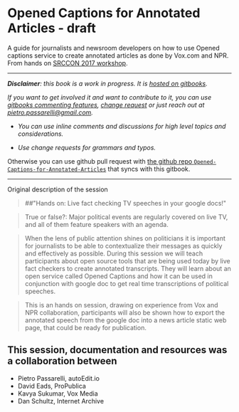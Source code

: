 # Opened Captions for Annotated Articles - draft

A guide for journalists and newsroom developers on how to use Opened captions service to create annotated articles as done by Vox.com and NPR. From hands on [SRCCON 2017 workshop](http://schedule.srccon.org/#_session-live-factchecking).

---

_**Disclaimer**: this book is a work in progress.
It is [hosted on gitbooks](https://pietropassarelli.gitbooks.io/opened-captions-for-annotated-articles/)._

_If you want to get involved it and want to contribute to it, you can use [gitbooks commenting features](https://www.gitbook.com/blog/features/discussions), [ change request](https://help.gitbook.com/books/what-are-change-requests.html) or just reach out at [pietro.passarelli@gmail.com](/pietro.passarelli@gmail.com)._

- _You can use inline comments and discussions for high level topics and considerations._

- _Use change requests for grammars and typos._


Otherwise you can use github pull request with [the github repo `Opened-Captions-for-Annotated-Articles`](https://github.com/pietrop/Opened-Captions-for-Annotated-Articles) that syncs with this gitbook.

---


<!-- [collaborative notes from google doc](http://bit.ly/OCSRCCON) -->

<!-- https://docs.google.com/presentation/d/1yI6SkJi-RqV11_fFImfh44iG011hPlgtwNzYcF2P1_U/edit#slide=id.g204b561b6b_0_15 

also see other google docs, and SRCCON applications that have more links. 

-->

Original description of the session 

<!--Overview of the service and how to set it up -->
>##"Hands on: Live fact checking TV speeches in your google docs!"

>True or false?: Major political events are regularly covered on live TV, and all of them feature speakers with an agenda.

>When the lens of public attention shines on politicians it is important for journalists to be able to contextualize their messages as quickly and effectively as possible. During this session we will teach participants about open source tools that are being used today by live fact checkers to create annotated transcripts. They will learn about an open service called Opened Captions and how it can be used in conjunction with google doc to get real time transcriptions of political speeches.

>This is an hands on session, drawing on experience from Vox and NPR collaboration, participants will also be shown how to export the annotated speech from the google doc into a news article static web page, that could be ready for publication.


## This session, documentation and resources was a collaboration between 

- Pietro Passarelli, autoEdit.io 
- David Eads, ProPublica  
- Kavya Sukumar, Vox Media
- Dan Schultz, Internet Archive


